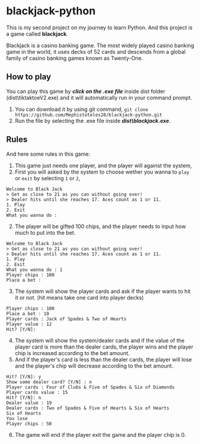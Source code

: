 # blackjack-python

This is my second project on my journey to learn Python. And this project is a game called **blackjack**.

Blackjack is a casino banking game. The most widely played casino banking game in the world, it uses decks of 52 cards and descends from a global family of casino banking games known as Twenty-One.

## How to play

You can play this game by **_click on the .exe file_** inside dist folder (dist\tiktaktoeV2.exe) and it will automatically run in your command prompt.

1. You can download it by using git command,
   `git clone https://github.com/Mephistoteles28/blackjack-python.git`
2. Run the file by selecting the .exe file inside **_dist\blackjack.exe_**.

## Rules

And here some rules in this game:

1. This game just needs one player, and the player will against the system,
2. First you will asked by the system to choose wether you wanna to `play` or `exit` by selecting `1` or `2`,

```
Welcome to Black Jack
> Get as close to 21 as you can without going over!
> Dealer hits until she reaches 17. Aces count as 1 or 11.
1. Play
2. Exit
What you wanna do :
```

2. The player will be gifted 100 chips, and the player needs to input how much to put into the bet.

```
Welcome to Black Jack
> Get as close to 21 as you can without going over!
> Dealer hits until she reaches 17. Aces count as 1 or 11.
1. Play
2. Exit
What you wanna do : 1
Player chips : 100
Place a bet :
```

3. The system will show the player cards and ask if the player wants to hit it or not. (hit means take one card into player decks)

```
Player chips : 100
Place a bet : 10
Player cards : Jack of Spades & Two of Hearts
Player value : 12
Hit? [Y/N]:
```

4. The system will show the system/dealer cards and if the value of the player card is more than the dealer cards, the player wins and the player chip is increased according to the bet amount.
5. And if the player's card is less than the dealer cards, the player will lose and the player's chip will decrease according to the bet amount.

```
Hit? [Y/N]: y
Show some dealer card? [Y/N] : n
Player cards : Four of Clubs & Five of Spades & Six of Diamonds
Player cards value : 15
Hit? [Y/N]: n
Dealer value : 19
Dealer cards : Two of Spades & Five of Hearts & Six of Hearts
Six of Hearts
You lose
Player chips : 50
```

6. The game will end if the player exit the game and the player chip is 0.
